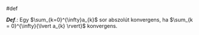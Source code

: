 #def 

***Def***.: Egy $\sum_{k=0}^{\infty}a_{k}$ sor abszolút konvergens, ha $\sum_{k = 0}^{\infty}{\lvert a_{k} \rvert}$ konvergens.
